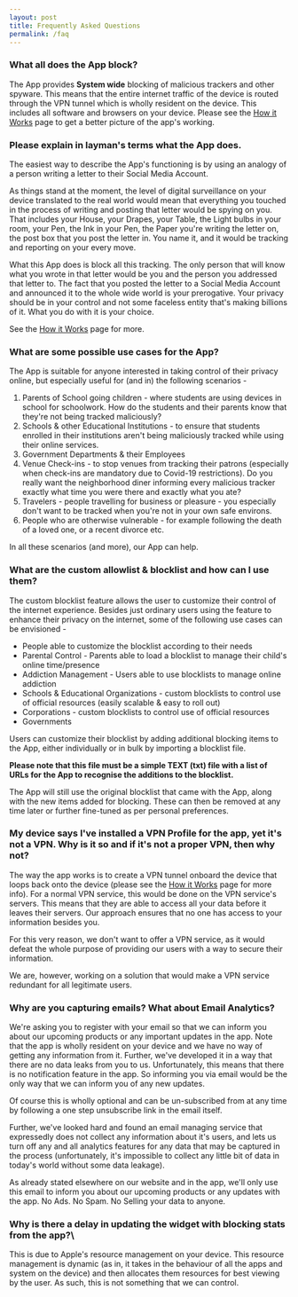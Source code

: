 ```yaml
---
layout: post
title: Frequently Asked Questions
permalink: /faq
---
```

### What all does the App block?
The App provides **System wide** blocking of malicious trackers and other spyware. This means that the entire internet traffic of the device is routed through the VPN tunnel which is wholly resident on the device. This includes all software and browsers on your device. Please see the [How it Works](http://info.tulabyte.com/how-it-works) page to get a better picture of the app's working.

### Please explain in layman's terms what the App does.
The easiest way to describe the App's functioning is by using an analogy of a person writing a letter to their Social Media Account. 

As things stand at the moment, the level of digital surveillance on your device translated to the real world would mean that everything you touched in the process of writing and posting that letter would be spying on you. That includes your House, your Drapes, your Table, the Light bulbs in your room, your Pen, the Ink in your Pen, the Paper you're writing the letter on, the post box that you post the letter in. You name it, and it would be tracking and reporting on your every move. 

What this App does is block all this tracking. The only person that will know what you wrote in that letter would be you and the person you addressed that letter to. The fact that you posted the letter to a Social Media Account and announced it to the whole wide world is your prerogative. Your privacy should be in your control and not some faceless entity that's making billions of it. What you do with it is your choice.

See the [How it Works](http://info.tulabyte.com/how-it-works) page for more.

### What are some possible use cases for the App?
The App is suitable for anyone interested in taking control of their privacy online, but especially useful for (and in) the following scenarios - 

1. Parents of School going children - where students are using devices in school for schoolwork. How do the students and their parents know that they're not being tracked maliciously?
2. Schools & other Educational Institutions - to ensure that students enrolled in their institutions aren't being maliciously tracked while using their online services.
3. Government Departments & their Employees
4. Venue Check-ins - to stop venues from tracking their patrons (especially when check-ins are mandatory due to Covid-19 restrictions). Do you really want the neighborhood diner informing every malicious tracker exactly what time you were there and exactly what you ate?
5. Travelers - people travelling for business or pleasure - you especially don't want to be tracked when you're not in your own safe environs.
6. People who are otherwise vulnerable - for example following the death of a loved one, or a recent divorce etc.

In all these scenarios (and more), our App can help.

### What are the custom allowlist & blocklist and how can I use them?
The custom blocklist feature allows the user to customize their control of the internet experience. Besides just ordinary users using the feature to enhance their privacy on the internet, some of the following use cases can be envisioned -

- People able to customize the blocklist according to their needs
- Parental Control - Parents able to load a blocklist to manage their child's online time/presence
- Addiction Management - Users able to use blocklists to manage online addiction
- Schools & Educational Organizations - custom blocklists to control use of official resources (easily scalable & easy to roll out)
- Corporations - custom blocklists to control use of official resources
- Governments

Users can customize their blocklist by adding additional blocking items to the App, either individually or in bulk by importing a blocklist file. 

**Please note that this file must be a simple TEXT (txt) file with a list of URLs for the App to recognise the additions to the blocklist.** 

The App will still use the original blocklist that came with the App, along with the new items added for blocking. These can then be removed at any time later or further fine-tuned as per personal preferences.

### My device says I've installed a VPN Profile for the app, yet it's not a VPN. Why is it so and if it's not a proper VPN, then why not?
The way the app works is to create a VPN tunnel onboard the device that loops back onto the device (please see the [How it Works](http://info.tulabyte.com/how-it-works) page for more info). For a normal VPN service, this would be done on the VPN service's servers. This means that they are able to access all your data before it leaves their servers. Our approach ensures that no one has access to your information besides you.

For this very reason, we don't want to offer a VPN service, as it would defeat the whole purpose of providing our users with a way to secure their information.

We are, however, working on a solution that would make a VPN service redundant for all legitimate users. 

### Why are you capturing emails? What about Email Analytics?
We're asking you to register with your email so that we can inform you about our upcoming products or any important updates in the app. Note that the app is wholly resident on your device and we have no way of getting any information from it. Further, we've developed it in a way that there are no data leaks from you to us. Unfortunately, this means that there is no notification feature in the app. So informing you via email would be the only way that we can inform you of any new updates.

Of course this is wholly optional and can be un-subscribed from at any time by following a one step unsubscribe link in the email itself. 

Further, we've looked hard and found an email managing service that expressedly does not collect any information about it's users, and lets us turn off any and all analytics features for any data that may be captured in the process (unfortunately, it's impossible to collect any little bit of data in today's world without some data leakage).

As already stated elsewhere on our website and in the app, we'll only use this email to inform you about our upcoming products or any updates with the app. No Ads. No Spam. No Selling your data to anyone.

### Why is there a delay in updating the widget with blocking stats from the app?\
This is due to Apple's resource management on your device. This resource management is dynamic (as in, it takes in the behaviour of all the apps and system on the device) and then allocates them resources for best viewing by the user. As such, this is not something that we can control.